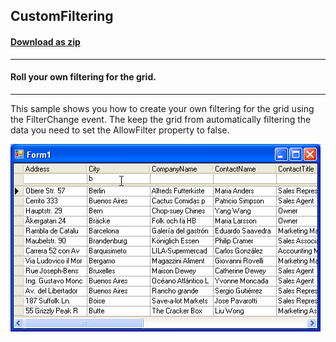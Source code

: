 ## CustomFiltering
#### [Download as zip](https://grapecity.github.io/DownGit/#/home?url=https://github.com/GrapeCity/ComponentOne-WinForms-Samples/tree/master/NetFramework\TrueDBGrid\VB\CustomFiltering)
____
#### Roll your own filtering for the grid.
____
This sample shows you how to create your own filtering for the grid using the FilterChange event.
The keep the grid from automatically filtering the data you need to set the AllowFilter property to false.

![screenshot](screenshot.png)
